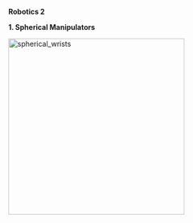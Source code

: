 **Robotics 2**

**1. Spherical Manipulators**

<img width="350" alt="spherical_wrists" src="https://github.com/MikkoDT/Robotics_MEXE_3rdYearCourse/assets/93197249/cbf6bf4e-3f9f-42f0-acbe-7b67684249a9">
